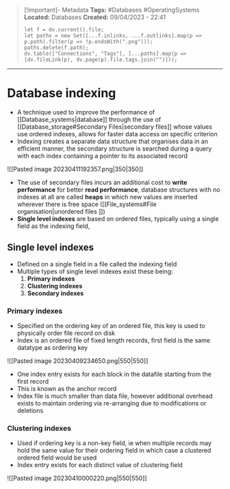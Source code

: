> [!important]- Metadata
> **Tags:** #Databases #OperatingSystems 
> **Located:** Databases
> **Created:** 09/04/2023 - 22:41
> ```dataviewjs
> let f = dv.current().file;
> let paths = new Set([...f.inlinks, ...f.outlinks].map(p => p.path).filter(p => !p.endsWith(".png")));
> paths.delete(f.path);
> dv.table(["Connections", "Tags"], [...paths].map(p => [dv.fileLink(p), dv.page(p).file.tags.join("")]));
> ```

___
# Database indexing
- A technique used to improve the performance of [[Database_systems|database]] through the use of  [[Database_storage#Secondary Files|secondary files]] whose values use ordered indexes, allows for faster data access on specific criterion 
- Indexing creates a separate data structure that organises data in an efficient manner, the secondary structure is searched during a query with each index containing a pointer to its associated record 

![[Pasted image 20230411192357.png|350|350]]
- The use of secondary files incurs an additional cost to **write performance** for better **read performance**, database structures with no indexes at all are called **heaps** in which new values are inserted wherever there is free space ([[File_systems#File organisation|unordered files ]]) 
- **Single level indexes** are based on ordered files, typically using a single field as the indexing field, 
## Single level indexes
- Defined on a single field in a file called the indexing field
- Multiple types of single level indexes exist these being:
	1. **Primary indexes** 
	2. **Clustering indexes** 
	3. **Secondary indexes** 

### Primary indexes
- Specified on the ordering key of an ordered file, this key is used to physically order file record on disk
- Index is an ordered file of fixed length records, first field is the same datatype as ordering key 

![[Pasted image 20230409234650.png|550|550]]

- One index entry exists for each block in the datafile starting from the first record 
- This is known as the anchor record 
- Index file is much smaller than data file, however additional overhead exists to maintain ordering via re-arranging due to modifications or deletions

### Clustering indexes 
- Used if ordering key is a non-key field, ie when multiple records may hold the same value for their ordering field  in which case a clustered ordered field would be used 
- Index entry exists for each distinct value of clustering field 

![[Pasted image 20230410000220.png|550|550]]



